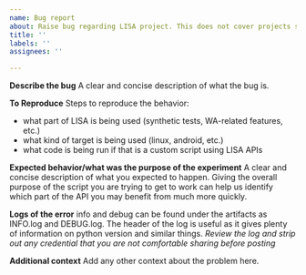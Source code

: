 ```yaml
---
name: Bug report
about: Raise bug regarding LISA project. This does not cover projects shipped in external/
title: ''
labels: ''
assignees: ''

---
```


**Describe the bug**
A clear and concise description of what the bug is.

**To Reproduce**
Steps to reproduce the behavior:
* what part of LISA is being used (synthetic tests, WA-related features, etc.)
* what kind of target is being used (linux, android, etc.)
* what code is being run if that is a custom script using LISA APIs

**Expected behavior/what was the purpose of the experiment**
A clear and concise description of what you expected to happen.
Giving the overall purpose of the script you are trying to get to work can help us identify which part of the API you may benefit from much more quickly.

**Logs of the error**
info and debug can be found under the artifacts as INFO.log and DEBUG.log.
The header of the log is useful as it gives plenty of information on python version and similar things.
*Review the log and strip out any credential that you are not comfortable sharing before posting*

**Additional context**
Add any other context about the problem here.
